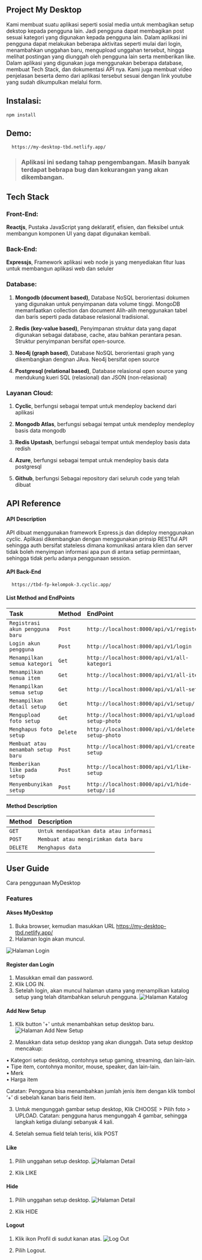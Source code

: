 ## Project My Desktop

Kami membuat suatu aplikasi seperti sosial media untuk membagikan setup dekstop kepada pengguna lain.
Jadi pengguna dapat membagikan post sesuai kategori yang digunakan kepada pengguna lain.
Dalam aplikasi ini pengguna dapat melakukan beberapa aktivitas seperti mulai dari login, menambahkan unggahan baru, mengupload unggahan tersebut, hingga melihat postingan yang diunggah oleh pengguna lain serta memberikan like.
Dalam aplikasi yang digunakan juga menggunakan beberapa database, membuat Tech Stack, dan dokumentasi API nya.
Kami juga membuat video penjelasan beserta demo dari aplikasi tersebut sesuai dengan link youtube yang sudah dikumpulkan melalui form.

## Instalasi:

`npm install`

## Demo:

```https
  https://my-desktop-tbd.netlify.app/
```

> ### Aplikasi ini sedang tahap pengembangan. Masih banyak terdapat bebrapa bug dan kekurangan yang akan dikembangan.

## Tech Stack

### Front-End:

**Reactjs**, Pustaka JavaScript yang deklaratif, efisien, dan fleksibel untuk membangun komponen UI yang dapat digunakan kembali.

### Back-End:

**Expressjs**, Framework aplikasi web node js yang menyediakan fitur luas untuk membangun aplikasi web dan seluler

### Database:

1. **Mongodb (document based)**, Database NoSQL berorientasi dokumen yang digunakan untuk penyimpanan data volume tinggi. MongoDB memanfaatkan collection dan document Alih-alih menggunakan tabel dan baris seperti pada database relasional tradisional.

2. **Redis (key-value based)**, Penyimpanan struktur data yang dapat digunakan sebagai database, cache, atau bahkan perantara pesan. Struktur penyimpanan bersifat open-source.

3. **Neo4j (graph based)**, Database NoSQL berorientasi graph yang dikembangkan dengnan JAva. Neo4j bersifat open source

4. **Postgresql (relational based)**, Database relasional open source yang mendukung kueri SQL (relasional) dan JSON (non-relasional)

### Layanan Cloud:

1. **Cyclic**, berfungsi sebagai tempat untuk mendeploy backend dari aplikasi

2. **Mongodb Atlas**, berfungsi sebagai tempat untuk mendeploy mendeploy basis data mongodb

3. **Redis Upstash**, berfungsi sebagai tempat untuk mendeploy basis data redish

4. **Azure**, berfungsi sebagai tempat untuk mendeploy basis data postgresql

5. **Github**, berfungsi Sebagai repository dari seluruh code yang telah dibuat

## API Reference

#### API Description

API dibuat menggunakan framework Express.js dan dideploy menggunakan cyclic. Aplikasi dikembangkan dengan menggunakan prinsip RESTful API sehingga auth bersifat stateless dimana komunikasi antara klien dan server tidak boleh menyimpan informasi apa pun di antara setiap permintaan, sehingga tidak perlu adanya penggunaan session.

#### API Back-End

```https
  https://tbd-fp-kelompok-3.cyclic.app/
```

#### List Method and EndPoints

| Task                               | Method   | EndPoint                                          |
| :--------------------------------- | :------- | :------------------------------------------------ |
| `Registrasi akun pengguna baru`    | `Post`   | `http://localhost:8000/api/v1/register`           |
| `Login akun pengguna`              | `Post`   | `http://localhost:8000/api/v1/login`              |
| `Menampilkan semua kategori`       | `Get`    | `http://localhost:8000/api/v1/all-kategori`       |
| `Menampilkan semua item`           | `Get`    | `http://localhost:8000/api/v1/all-item`           |
| `Menampilkan semua setup`          | `Get`    | `http://localhost:8000/api/v1/all-setup`          |
| `Menampilkan detail setup`         | `Get`    | `http://localhost:8000/api/v1/setup/:id`          |
| `Mengupload foto setup`            | `Get`    | `http://localhost:8000/api/v1/upload-setup-photo` |
| `Menghapus foto setup`             | `Delete` | `http://localhost:8000/api/v1/delete-setup-photo` |
| `Membuat atau menambah setup baru` | `Post`   | `http://localhost:8000/api/v1/create-setup`       |
| `Memberikan like pada setup`       | `Post`   | `http://localhost:8000/api/v1/like-setup`         |
| `Menyembunyikan setup`             | `Post`   | `http://localhost:8000/api/v1/hide-setup/:id`     |

#### Method Description

| Method   | Description                             |
| :------- | :-------------------------------------- |
| `GET`    | `Untuk mendapatkan data atau informasi` |
| `POST`   | `Membuat atau mengirimkan data baru`    |
| `DELETE` | `Menghapus data`                        |

## User Guide

Cara penggunaan MyDesktop

### Features

#### Akses MyDesktop

1. Buka browser, kemudian masukkan URL https://my-desktop-tbd.netlify.app/
2. Halaman login akan muncul.

![Halaman Login](https://drive.google.com/uc?export=view&id=1YUrPMUmMlp2MaPSen8JxBOeOCHipI7HO)

#### Register dan Login

1. Masukkan email dan password.
2. Klik LOG IN.
3. Setelah login, akan muncul halaman utama yang menampilkan katalog setup yang telah ditambahkan seluruh pengguna.
   ![Halaman Katalog](https://drive.google.com/uc?export=view&id=1ZuhzX8WV3iLhO0d2NVx9FCeVhsAgTahV)

#### Add New Setup

1. Klik button '+' untuk menambahkan setup desktop baru.
   ![Halaman Add New Setup](https://drive.google.com/uc?export=view&id=1XQ2uUU9XruXOdiuQbfW9icPw8Z12GwSO)

2. Masukkan data setup desktop yang akan diunggah. Data setup desktop mencakup:

• Kategori setup desktop, contohnya setup gaming, streaming, dan lain-lain.  
• Tipe item, contohnya monitor, mouse, speaker, dan lain-lain.  
• Merk  
• Harga item

Catatan: Pengguna bisa menambahkan jumlah jenis item dengan klik tombol ‘+’ di sebelah kanan baris field item.

3. Untuk mengunggah gambar setup desktop, Klik CHOOSE > Pilih foto > UPLOAD.
   Catatan: pengguna harus mengunggah 4 gambar, sehingga langkah ketiga diulangi sebanyak 4 kali.

4. Setelah semua field telah terisi, klik POST

#### Like

1. Pilih unggahan setup desktop.
   ![Halaman Detail](https://drive.google.com/uc?export=view&id=1zSk9fotWDZF18Su5mEmM7IBmNbi2t_aa)

2. Klik LIKE

#### Hide

1. Pilih unggahan setup desktop.
   ![Halaman Detail](https://drive.google.com/uc?export=view&id=13ZZ-LYFiGY_qcI1JItZocbFHDNjEhe1A)

2. Klik HIDE

#### Logout

1. Klik ikon Profil di sudut kanan atas.
   ![Log Out](https://drive.google.com/uc?export=view&id=1Mf1ZpXUgM_22x3bhYucRhf5uHvi7Zz_r)

2. Pilih Logout.

